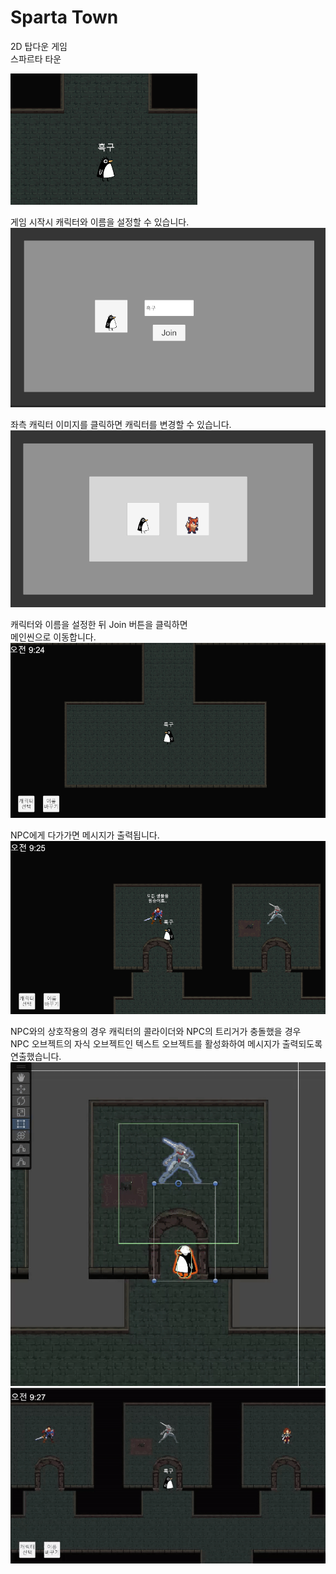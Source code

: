 # Sparta Town
 
2D 탑다운 게임 </br>
스파르타 타운 </br>

![image](https://github.com/xoxohoon01/Sparta-Town/blob/main/1.png) </br>

게임 시작시 캐릭터와 이름을 설정할 수 있습니다. </br>
![image](https://github.com/xoxohoon01/Sparta-Town/blob/main/2.png) </br>

좌측 캐릭터 이미지를 클릭하면 캐릭터를 변경할 수 있습니다. </br>
![image](https://github.com/xoxohoon01/Sparta-Town/blob/main/3.png) </br>

캐릭터와 이름을 설정한 뒤 Join 버튼을 클릭하면 </br>
메인씬으로 이동합니다. </br>
![image](https://github.com/xoxohoon01/Sparta-Town/blob/main/4.png) </br>

NPC에게 다가가면 메시지가 출력됩니다. </br>
![image](https://github.com/xoxohoon01/Sparta-Town/blob/main/5.png) </br>

NPC와의 상호작용의 경우 캐릭터의 콜라이더와 NPC의 트리거가 충돌했을 경우 </br>
NPC 오브젝트의 자식 오브젝트인 텍스트 오브젝트를 활성화하여 메시지가 출력되도록 연출했습니다. </br>
![image](https://github.com/xoxohoon01/Sparta-Town/blob/main/6.gif)
![image](https://github.com/xoxohoon01/Sparta-Town/blob/main/7.gif) </br>
